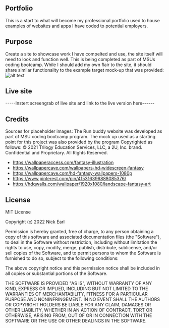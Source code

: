 ## Portfolio
This is a start to what will become my professional portfolio used to house examples of websites and apps I have coded to potential employers.

## Purpose
Create a site to showcase work I have compelted and use, the site itself will need to look and function well. This is being completed as part of MSUs coding bootcamp. While I should add my own flair to the site, it should share similar functionality to the example target mock-up that was provided:
![alt text](./assets/images/challenge-demo.gif)

## Live site
-----Instert screengrab of live site and link to the live version here------

## Credits
Sources for placeholder images:
The Run buddy website was developed as part of MSU coding bootcamp program. The mock up used as a starting point for this project was also provided by the program 
Copyrighted as follows: © 2021 Trilogy Education Services, LLC, a 2U, Inc. brand. Confidential and Proprietary. All Rights Reserved.

* https://wallpaperaccess.com/fantasy-illustration
* https://wallpapercave.com/wallpapers-hd-widescreen-fantasy
* https://wallpapercave.com/hd-fantasy-wallpapers-1080p
* https://www.pinterest.com/pin/415316396888085376/
* https://hdqwalls.com/wallpaper/1920x1080/landscape-fantasy-art

## License
MIT License

Copyright (c) 2022 Nick Earl

Permission is hereby granted, free of charge, to any person obtaining a copy
of this software and associated documentation files (the "Software"), to deal
in the Software without restriction, including without limitation the rights
to use, copy, modify, merge, publish, distribute, sublicense, and/or sell
copies of the Software, and to permit persons to whom the Software is
furnished to do so, subject to the following conditions:

The above copyright notice and this permission notice shall be included in all
copies or substantial portions of the Software.

THE SOFTWARE IS PROVIDED "AS IS", WITHOUT WARRANTY OF ANY KIND, EXPRESS OR
IMPLIED, INCLUDING BUT NOT LIMITED TO THE WARRANTIES OF MERCHANTABILITY,
FITNESS FOR A PARTICULAR PURPOSE AND NONINFRINGEMENT. IN NO EVENT SHALL THE
AUTHORS OR COPYRIGHT HOLDERS BE LIABLE FOR ANY CLAIM, DAMAGES OR OTHER
LIABILITY, WHETHER IN AN ACTION OF CONTRACT, TORT OR OTHERWISE, ARISING FROM,
OUT OF OR IN CONNECTION WITH THE SOFTWARE OR THE USE OR OTHER DEALINGS IN THE
SOFTWARE.